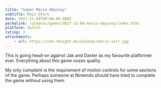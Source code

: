 ```yaml
---
title: "Super Mario Odyssey"
subtitle: Main Story
date: 2017-11-04T00:00:00.000Z
permalink: /almanac/games/2017-11-04-mario-odyssey/index.html
platform: Switch
rating: 3
attachments: 
    - url: https://cdn.rknight.me/almanac/mario-suit.jpg
---
```


This is going head-on against Jak and Daxter as my favourite platformer ever. Everything about this game oozes quality.

My only complaint is the requirement of motion controls for some sections of the game. Perhaps someone at Nintendo should have tried to complete the game _without_ using them.